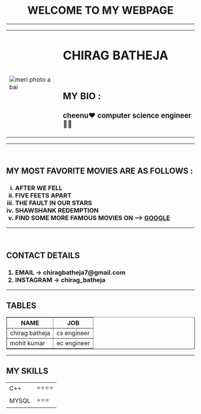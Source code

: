 <!DOCTYPE html>
<html>
<head>
<meta charset="utf-8">

<title> this is my website </title>
</head>
<body>
<center><h1>WELCOME TO MY WEBPAGE</h1></center>

<hr size="6" color =" blue ">

<table cellspacing="20">
<tr>
<td><img src="https://pbs.twimg.com/profile_images/1247482752351588352/EgHoUNqQ_400x400.jpg" alt="meri photo a bai"></td>
<td><h1> CHIRAG BATHEJA </h1>
<br>


<h2><strong>  MY BIO :</h3>
<h3> cheenu❤   computer science engineer👨‍💻

</td>
</tr>
</table>




<hr size="6" color =" black ">
<br>
<h2> MY MOST FAVORITE MOVIES ARE AS FOLLOWS : </h2>
<ol type="i"><h3>
<li>AFTER WE FELL </li>
<li>FIVE FEETS APART</li>
<li>THE FAULT IN OUR STARS</li>


<li>SHAWSHANK REDEMPTION</a> </li>
<li>FIND SOME MORE FAMOUS MOVIES ON --> <a href ="https://google.com/">GOOGLE</h3></a>
</h3></ol>

<hr size="5" color="red">

<br>
<h2>CONTACT DETAILS</h2>
<ol><h3>
<li>EMAIL -> chiragbatheja7@gmail.com</li>
<li>INSTAGRAM  -> chirag_batheja</li>
</h3>
</ol>
<hr size="3" color="purpule">
<h2>TABLES</h2>

<table border="1" >
<thead>
<tr>
<th>NAME</th>
<th>JOB</th>

</tr>
</thead>
<tbody>
<tr>
<td>chirag batheja</td>
<td>cs engineer</td>

</tr>

<tr>
<td>mohit kumar</td>
<td> ec engineer</td>
</tr>
</tbody>
</table>

<hr border="5" color="green">

<h2> MY SKILLS</h2>


<table cellspacing="30">
<tr>
<td>C++</td>
<td>⭐⭐⭐⭐</td>
</tr>
<tr>
<td>MYSQL</td>
<td> ⭐⭐⭐</td>
</tr>




</table>

</body>
</head>
</html>
